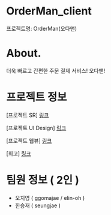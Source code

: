 # OrderMan_client

프로젝트명: OrderMan(오다맨)

# About.
더욱 빠르고 간편한 주문 결제 서비스! 오다맨!

# 프로젝트 정보
  
  [프로젝트 SR] [링크](https://velog.io/@oh_ji_0?tag=FinalProject#:~:text=%ED%8C%8C%EC%9D%B4%EB%84%90%20%ED%94%84%EB%A1%9C%EC%A0%9D%ED%8A%B8%20%5B%EC%98%A4%EB%8B%A4%EB%A7%A8%5D%20SR%20%EC%A0%95%EB%A6%AC)
  
  [프로젝트 UI Design] [링크](https://velog.io/@oh_ji_0?tag=FinalProject#:~:text=%ED%8C%8C%EC%9D%B4%EB%84%90%20%ED%94%84%EB%A1%9C%EC%A0%9D%ED%8A%B8%20%5B%EC%98%A4%EB%8B%A4%EB%A7%A8%5D%20UI%20Design)
  
  [프로젝트 웹뷰] [링크](https://velog.io/@oh_ji_0/%ED%8C%8C%EC%9D%B4%EB%84%90-%ED%94%84%EB%A1%9C%EC%A0%9D%ED%8A%B8-%EC%98%A4%EB%8B%A4%EB%A7%A8-Web-view)
  
  [회고] [링크](bit.ly/3mFXfSL)

# 팀원 정보 ( 2인 )
- 오지영 ( ggomajae / elin-oh )  
- 한승재 ( seungjae )
